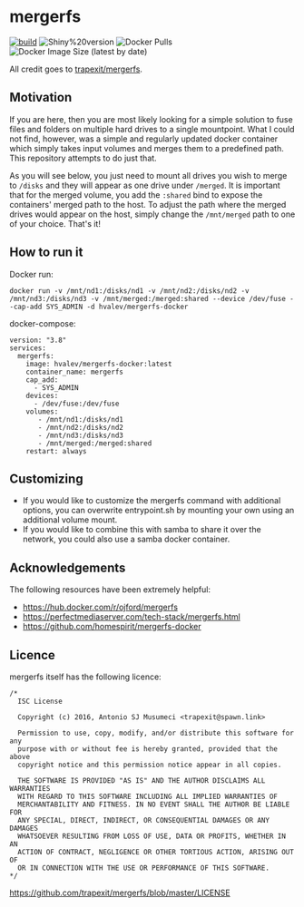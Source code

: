 # mergerfs
[![build](https://github.com/hvalev/mergerfs-docker/actions/workflows/build.yml/badge.svg)](https://github.com/hvalev/mergerfs-docker/actions/workflows/build.yml)
![Shiny%20version](https://img.shields.io/badge/mergerfs%20version-2.32.5-green)
![Docker Pulls](https://img.shields.io/docker/pulls/hvalev/mergerfs-docker)
![Docker Image Size (latest by date)](https://img.shields.io/docker/image-size/hvalev/mergerfs-docker)

All credit goes to [trapexit/mergerfs](https://github.com/trapexit/mergerfs).

## Motivation
If you are here, then you are most likely looking for a simple solution to fuse files and folders on multiple hard drives to a single mountpoint. What I could not find, however, was a simple and regularly updated docker container which simply takes input volumes and merges them to a predefined path. This repository attempts to do just that.

As you will see below, you just need to mount all drives you wish to merge to ```/disks``` and they will appear as one drive under ```/merged```. It is important that for the merged volume, you add the ```:shared``` bind to expose the containers' merged path to the host. To adjust the path where the merged drives would appear on the host, simply change the ```/mnt/merged``` path to one of your choice. That's it! 


## How to run it
Docker run:
```
docker run -v /mnt/nd1:/disks/nd1 -v /mnt/nd2:/disks/nd2 -v /mnt/nd3:/disks/nd3 -v /mnt/merged:/merged:shared --device /dev/fuse --cap-add SYS_ADMIN -d hvalev/mergerfs-docker
```
docker-compose:
```
version: "3.8"
services:
  mergerfs:
    image: hvalev/mergerfs-docker:latest
    container_name: mergerfs
    cap_add:
      - SYS_ADMIN
    devices:
      - /dev/fuse:/dev/fuse
    volumes:
       - /mnt/nd1:/disks/nd1
       - /mnt/nd2:/disks/nd2
       - /mnt/nd3:/disks/nd3
       - /mnt/merged:/merged:shared
    restart: always
```

## Customizing
* If you would like to customize the mergerfs command with additional options, you can overwrite entrypoint.sh by mounting your own using an additional volume mount.
* If you would like to combine this with samba to share it over the network, you could also use a samba docker container.

## Acknowledgements
The following resources have been extremely helpful:
* https://hub.docker.com/r/ojford/mergerfs
* https://perfectmediaserver.com/tech-stack/mergerfs.html
* https://github.com/homespirit/mergerfs-docker


## Licence
mergerfs itself has the following licence:
```
/*
  ISC License

  Copyright (c) 2016, Antonio SJ Musumeci <trapexit@spawn.link>

  Permission to use, copy, modify, and/or distribute this software for any
  purpose with or without fee is hereby granted, provided that the above
  copyright notice and this permission notice appear in all copies.

  THE SOFTWARE IS PROVIDED "AS IS" AND THE AUTHOR DISCLAIMS ALL WARRANTIES
  WITH REGARD TO THIS SOFTWARE INCLUDING ALL IMPLIED WARRANTIES OF
  MERCHANTABILITY AND FITNESS. IN NO EVENT SHALL THE AUTHOR BE LIABLE FOR
  ANY SPECIAL, DIRECT, INDIRECT, OR CONSEQUENTIAL DAMAGES OR ANY DAMAGES
  WHATSOEVER RESULTING FROM LOSS OF USE, DATA OR PROFITS, WHETHER IN AN
  ACTION OF CONTRACT, NEGLIGENCE OR OTHER TORTIOUS ACTION, ARISING OUT OF
  OR IN CONNECTION WITH THE USE OR PERFORMANCE OF THIS SOFTWARE.
*/
```
https://github.com/trapexit/mergerfs/blob/master/LICENSE
